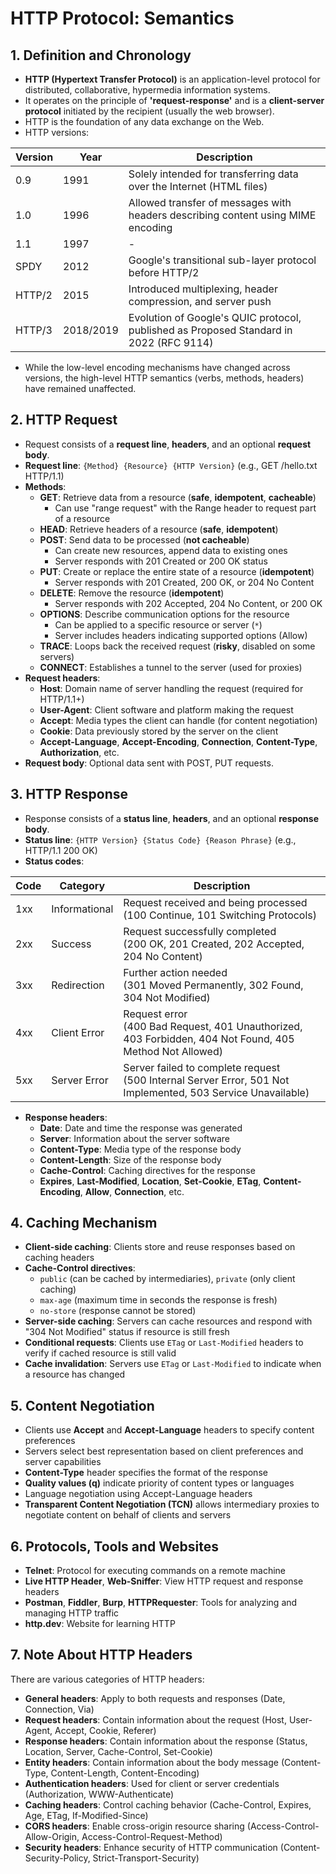 
# HTTP Protocol: Semantics

## 1. Definition and Chronology
- **HTTP (Hypertext Transfer Protocol)** is an application-level protocol for distributed, collaborative, hypermedia information systems.
- It operates on the principle of **'request-response'** and is a **client-server protocol** initiated by the recipient (usually the web browser).
- HTTP is the foundation of any data exchange on the Web.
- HTTP versions:

| Version | Year | Description |
|---------|------|--------------|
| 0.9 | 1991 | Solely intended for transferring data over the Internet (HTML files) |
| 1.0 | 1996 | Allowed transfer of messages with headers describing content using MIME encoding |
| 1.1 | 1997 | - |
| SPDY | 2012 | Google's transitional sub-layer protocol before HTTP/2 |
| HTTP/2 | 2015 | Introduced multiplexing, header compression, and server push |
| HTTP/3 | 2018/2019 | Evolution of Google's QUIC protocol, published as Proposed Standard in 2022 (RFC 9114) |

- While the low-level encoding mechanisms have changed across versions, the high-level HTTP semantics (verbs, methods, headers) have remained unaffected.

## 2. HTTP Request
- Request consists of a **request line**, **headers**, and an optional **request body**.
- **Request line**: `{Method} {Resource} {HTTP Version}` (e.g., GET /hello.txt HTTP/1.1)
- **Methods**:
  - **GET**: Retrieve data from a resource (**safe**, **idempotent**, **cacheable**)
    - Can use "range request" with the Range header to request part of a resource
  - **HEAD**: Retrieve headers of a resource (**safe**, **idempotent**)  
  - **POST**: Send data to be processed (**not cacheable**)
    - Can create new resources, append data to existing ones
    - Server responds with 201 Created or 200 OK status
  - **PUT**: Create or replace the entire state of a resource (**idempotent**)
    - Server responds with 201 Created, 200 OK, or 204 No Content
  - **DELETE**: Remove the resource (**idempotent**)
    - Server responds with 202 Accepted, 204 No Content, or 200 OK
  - **OPTIONS**: Describe communication options for the resource
    - Can be applied to a specific resource or server (`*`)
    - Server includes headers indicating supported options (Allow)
  - **TRACE**: Loops back the received request (**risky**, disabled on some servers)
  - **CONNECT**: Establishes a tunnel to the server (used for proxies)
- **Request headers**:
  - **Host**: Domain name of server handling the request (required for HTTP/1.1+)
  - **User-Agent**: Client software and platform making the request
  - **Accept**: Media types the client can handle (for content negotiation) 
  - **Cookie**: Data previously stored by the server on the client
  - **Accept-Language**, **Accept-Encoding**, **Connection**, **Content-Type**, **Authorization**, etc.
- **Request body**: Optional data sent with POST, PUT requests.

## 3. HTTP Response
- Response consists of a **status line**, **headers**, and an optional **response body**.
- **Status line**: `{HTTP Version} {Status Code} {Reason Phrase}` (e.g., HTTP/1.1 200 OK)
- **Status codes**:

| Code | Category | Description |
|------|-----------|-------------|
| 1xx | Informational | Request received and being processed (100 Continue, 101 Switching Protocols) |
| 2xx | Success | Request successfully completed <br> (200 OK, 201 Created, 202 Accepted, 204 No Content) |
| 3xx | Redirection | Further action needed <br> (301 Moved Permanently, 302 Found, 304 Not Modified) | 
| 4xx | Client Error | Request error <br> (400 Bad Request, 401 Unauthorized, 403 Forbidden, 404 Not Found, 405 Method Not Allowed) |
| 5xx | Server Error | Server failed to complete request <br> (500 Internal Server Error, 501 Not Implemented, 503 Service Unavailable) |

- **Response headers**:
  - **Date**: Date and time the response was generated
  - **Server**: Information about the server software  
  - **Content-Type**: Media type of the response body
  - **Content-Length**: Size of the response body
  - **Cache-Control**: Caching directives for the response
  - **Expires**, **Last-Modified**, **Location**, **Set-Cookie**, **ETag**, **Content-Encoding**, **Allow**, **Connection**, etc.

## 4. Caching Mechanism
- **Client-side caching**: Clients store and reuse responses based on caching headers
- **Cache-Control directives**: 
  - `public` (can be cached by intermediaries), `private` (only client caching) 
  - `max-age` (maximum time in seconds the response is fresh)
  - `no-store` (response cannot be stored)
- **Server-side caching**: Servers can cache resources and respond with "304 Not Modified" status if resource is still fresh  
- **Conditional requests**: Clients use `ETag` or `Last-Modified` headers to verify if cached resource is still valid
- **Cache invalidation**: Servers use `ETag` or `Last-Modified` to indicate when a resource has changed

## 5. Content Negotiation
- Clients use **Accept** and **Accept-Language** headers to specify content preferences
- Servers select best representation based on client preferences and server capabilities
- **Content-Type** header specifies the format of the response  
- **Quality values (q)** indicate priority of content types or languages
- Language negotiation using Accept-Language headers
- **Transparent Content Negotiation (TCN)** allows intermediary proxies to negotiate content on behalf of clients and servers

## 6. Protocols, Tools and Websites
- **Telnet**: Protocol for executing commands on a remote machine
- **Live HTTP Header**, **Web-Sniffer**: View HTTP request and response headers
- **Postman**, **Fiddler**, **Burp**, **HTTPRequester**: Tools for analyzing and managing HTTP traffic
- **http.dev**: Website for learning HTTP

## 7. Note About HTTP Headers
There are various categories of HTTP headers:

- **General headers**: Apply to both requests and responses (Date, Connection, Via)
- **Request headers**: Contain information about the request (Host, User-Agent, Accept, Cookie, Referer)
- **Response headers**: Contain information about the response (Status, Location, Server, Cache-Control, Set-Cookie)
- **Entity headers**: Contain information about the body message (Content-Type, Content-Length, Content-Encoding)
- **Authentication headers**: Used for client or server credentials (Authorization, WWW-Authenticate) 
- **Caching headers**: Control caching behavior (Cache-Control, Expires, Age, ETag, If-Modified-Since)
- **CORS headers**: Enable cross-origin resource sharing (Access-Control-Allow-Origin, Access-Control-Request-Method)
- **Security headers**: Enhance security of HTTP communication (Content-Security-Policy, Strict-Transport-Security)
```